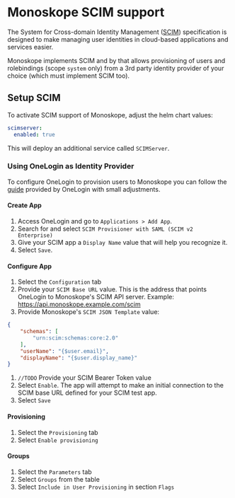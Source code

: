 # Monoskope SCIM support

The System for Cross-domain Identity Management ([SCIM](http://www.simplecloud.info/)) specification is designed to make managing user identities in cloud-based applications and services easier.

Monoskope implements SCIM and by that allows provisioning of users and rolebindings (scope `system` only) from a 3rd party identity provider of your choice (which must implement SCIM too).

## Setup SCIM

To activate SCIM support of Monoskope, adjust the helm chart values:

```yaml
scimserver:
  enabled: true
```

This will deploy an additional service called `SCIMServer`.

### Using OneLogin as Identity Provider

To configure OneLogin to provision users to Monoskope you can follow the [guide](https://developers.onelogin.com/scim/create-app) provided by OneLogin with small adjustments.

#### Create App

1. Access OneLogin and go to `Applications > Add App`.
2. Search for and select `SCIM Provisioner with SAML (SCIM v2 Enterprise)`
3. Give your SCIM app a `Display Name` value that will help you recognize it.
4. Select `Save`.

#### Configure App

1. Select the `Configuration` tab
1. Provide your `SCIM Base URL` value. This is the address that points OneLogin to Monoskope's SCIM API server. Example: https://api.monoskope.example.com/scim
1. Provide Monoskope's `SCIM JSON Template` value:
```json
{
    "schemas": [
        "urn:scim:schemas:core:2.0"
    ],
    "userName": "{$user.email}",
    "displayName": "{$user.display_name}"
}
```
1. `//TODO` Provide your SCIM Bearer Token value 
1. Select `Enable`. The app will attempt to make an initial connection to the SCIM base URL defined for your SCIM test app.
1. Select `Save`

#### Provisioning

1. Select the `Provisioning` tab
1. Select `Enable provisioning`

#### Groups

1. Select the `Parameters` tab
1. Select `Groups` from the table
1. Select `Include in User Provisioning` in section `Flags`
